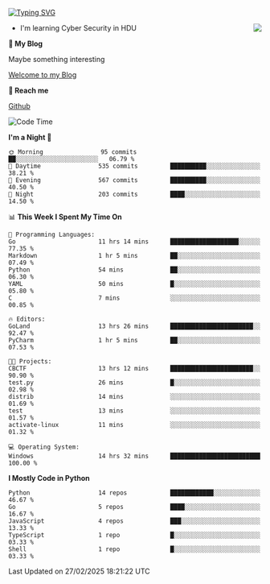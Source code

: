 [![Typing SVG](https://readme-typing-svg.herokuapp.com?font=Fira+Code&pause=1000&random=false&width=450&height=60&lines=Hello+%F0%9F%91%8B%F0%9F%8F%BB;I'm+JBNRZ)](https://git.io/typing-svg)

<a href="#">
  <img align="right" src="https://github-readme-stats.vercel.app/api?username=JBNRZ&show_icons=true&bg_color=15,f2f7fd,E0EAFC" />
</a>

- I'm learning Cyber Security in HDU

 **🌱 My Blog**

Maybe something interesting

[Welcome to my Blog](https://jbnrz.com.cn/)

 **💬 Reach me** 

[Github](https://github.com/JBNRZ)


<!--START_SECTION:waka-->
![Code Time](http://img.shields.io/badge/Code%20Time-999%20hrs%2034%20mins-blue)

**I'm a Night 🦉** 

```text
🌞 Morning                95 commits          ██░░░░░░░░░░░░░░░░░░░░░░░   06.79 % 
🌆 Daytime                535 commits         ██████████░░░░░░░░░░░░░░░   38.21 % 
🌃 Evening                567 commits         ██████████░░░░░░░░░░░░░░░   40.50 % 
🌙 Night                  203 commits         ████░░░░░░░░░░░░░░░░░░░░░   14.50 % 
```


📊 **This Week I Spent My Time On** 

```text
💬 Programming Languages: 
Go                       11 hrs 14 mins      ███████████████████░░░░░░   77.35 % 
Markdown                 1 hr 5 mins         ██░░░░░░░░░░░░░░░░░░░░░░░   07.49 % 
Python                   54 mins             ██░░░░░░░░░░░░░░░░░░░░░░░   06.30 % 
YAML                     50 mins             █░░░░░░░░░░░░░░░░░░░░░░░░   05.80 % 
C                        7 mins              ░░░░░░░░░░░░░░░░░░░░░░░░░   00.85 % 

🔥 Editors: 
GoLand                   13 hrs 26 mins      ███████████████████████░░   92.47 % 
PyCharm                  1 hr 5 mins         ██░░░░░░░░░░░░░░░░░░░░░░░   07.53 % 

🐱‍💻 Projects: 
CBCTF                    13 hrs 12 mins      ███████████████████████░░   90.90 % 
test.py                  26 mins             █░░░░░░░░░░░░░░░░░░░░░░░░   02.98 % 
distrib                  14 mins             ░░░░░░░░░░░░░░░░░░░░░░░░░   01.69 % 
test                     13 mins             ░░░░░░░░░░░░░░░░░░░░░░░░░   01.57 % 
activate-linux           11 mins             ░░░░░░░░░░░░░░░░░░░░░░░░░   01.32 % 

💻 Operating System: 
Windows                  14 hrs 32 mins      █████████████████████████   100.00 % 
```

**I Mostly Code in Python** 

```text
Python                   14 repos            ████████████░░░░░░░░░░░░░   46.67 % 
Go                       5 repos             ████░░░░░░░░░░░░░░░░░░░░░   16.67 % 
JavaScript               4 repos             ███░░░░░░░░░░░░░░░░░░░░░░   13.33 % 
TypeScript               1 repo              █░░░░░░░░░░░░░░░░░░░░░░░░   03.33 % 
Shell                    1 repo              █░░░░░░░░░░░░░░░░░░░░░░░░   03.33 % 
```




 Last Updated on 27/02/2025 18:21:22 UTC
<!--END_SECTION:waka-->
